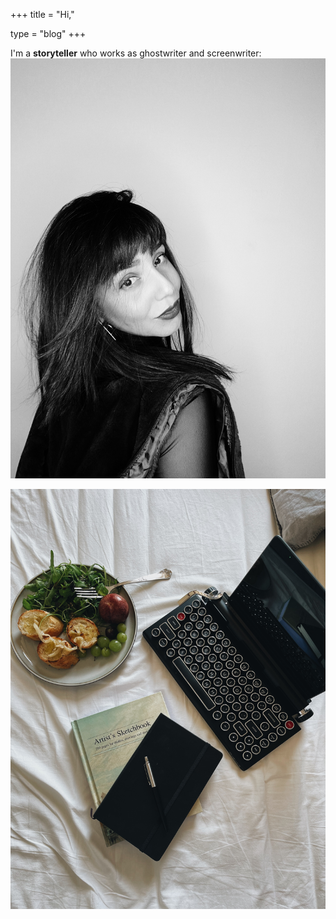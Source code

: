 +++
title = "Hi,"

type = "blog"
+++


I'm a **storyteller** who works as ghostwriter and screenwriter:
![](/img/portrait.jpg)


![](/img/storyteller.jpg)
